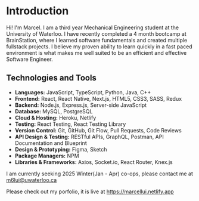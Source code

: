 # Introduction
Hi! I'm Marcel. I am a third year Mechanical Engineering student at the University of Waterloo. I have recently completed a 4 month bootcamp at BrainStation, where I learned software fundamentals and created multiple fullstack projects. I believe my proven ability to learn quickly in a fast paced environment is what makes me well suited to be an efficient and effective Software Engineer. 

## Technologies and Tools
- **Languages:** JavaScript, TypeScript, Python, Java, C++
- **Frontend:** React, React Native, Next.js, HTML5, CSS3, SASS, Redux
- **Backend:** Node.js, Express.js, Server-side JavaScript
- **Database:** MySQL, PostgreSQL
- **Cloud & Hosting:**  Heroku, Netlify
- **Testing:** React Testing, React Testing Library
- **Version Control:** Git, GitHub, Git Flow, Pull Requests, Code Reviews
- **API Design & Testing:** RESTful APIs, GraphQL, Postman, API Documentation and Blueprint
- **Design & Prototyping:** Figma, Sketch
- **Package Managers:** NPM 
- **Libraries & Frameworks:** Axios, Socket.io, React Router, Knex.js

I am currently seeking 2025 Winter(Jan - Apr) co-ops, please contact me at m6lui@uwaterloo.ca

Please check out my porfolio, it is live at https://marcellui.netlify.app
